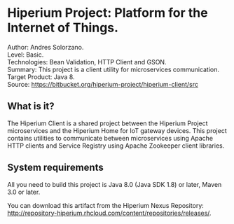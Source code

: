 Hiperium Project: Platform for the Internet of Things.
========================
Author: Andres Solorzano.    
Level: Basic.    
Technologies: Bean Validation, HTTP Client and GSON.    
Summary: This project is a client utility for microservices communication.    
Target Product: Java 8.    
Source: <https://bitbucket.org/hiperium-project/hiperium-client/src>

What is it?
-----------

The Hiperium Client is a shared project between the Hiperium Project microservices and the Hiperium Home for IoT gateway devices. This project contains utilities to communicate between microservices using Apache HTTP clients and Service Registry using Apache Zookeeper client libraries.
 

System requirements
-------------------

All you need to build this project is Java 8.0 (Java SDK 1.8) or later, Maven 3.0 or later.

You can download this artifact from the Hiperium Nexus Repository: <http://repository-hiperium.rhcloud.com/content/repositories/releases/>.